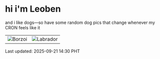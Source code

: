 # hi i'm Leoben

and i like dogs—so have some random dog pics that change whenever my CRON feels like it

|  |  |
|--------|----------|
| ![Borzoi](https://random-dog-vercel.vercel.app/api/random-borzoi?v=1758436244) | ![Labrador](https://random-dog-vercel.vercel.app/api/random-labrador?v=1758436244) |

Last updated: 2025-09-21 14:30 PHT
